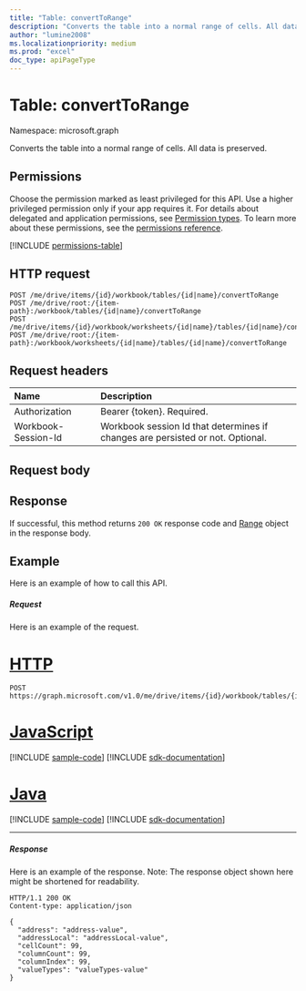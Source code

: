```yaml
---
title: "Table: convertToRange"
description: "Converts the table into a normal range of cells. All data is preserved."
author: "lumine2008"
ms.localizationpriority: medium
ms.prod: "excel"
doc_type: apiPageType
---
```


# Table: convertToRange

Namespace: microsoft.graph

Converts the table into a normal range of cells. All data is preserved.
## Permissions
Choose the permission marked as least privileged for this API. Use a higher privileged permission only if your app requires it. For details about delegated and application permissions, see [Permission types](/graph/permissions-overview#permission-types). To learn more about these permissions, see the [permissions reference](/graph/permissions-reference).

<!-- { "blockType": "permissions", "name": "table_converttorange" } -->
[!INCLUDE [permissions-table](../includes/permissions/table-converttorange-permissions.md)]

## HTTP request
<!-- { "blockType": "ignored" } -->
```http
POST /me/drive/items/{id}/workbook/tables/{id|name}/convertToRange
POST /me/drive/root:/{item-path}:/workbook/tables/{id|name}/convertToRange
POST /me/drive/items/{id}/workbook/worksheets/{id|name}/tables/{id|name}/convertToRange
POST /me/drive/root:/{item-path}:/workbook/worksheets/{id|name}/tables/{id|name}/convertToRange

```
## Request headers
| Name       | Description|
|:---------------|:----------|
| Authorization  | Bearer {token}. Required. |
| Workbook-Session-Id  | Workbook session Id that determines if changes are persisted or not. Optional.|

## Request body

## Response

If successful, this method returns `200 OK` response code and [Range](../resources/range.md) object in the response body.

## Example
Here is an example of how to call this API.
##### Request
Here is an example of the request.

# [HTTP](#tab/http)
<!-- {
  "blockType": "request",
  "name": "table_converttorange"
}-->
```http
POST https://graph.microsoft.com/v1.0/me/drive/items/{id}/workbook/tables/{id|name}/convertToRange
```

# [JavaScript](#tab/javascript)
[!INCLUDE [sample-code](../includes/snippets/javascript/table-converttorange-javascript-snippets.md)]
[!INCLUDE [sdk-documentation](../includes/snippets/snippets-sdk-documentation-link.md)]

# [Java](#tab/java)
[!INCLUDE [sample-code](../includes/snippets/java/table-converttorange-java-snippets.md)]
[!INCLUDE [sdk-documentation](../includes/snippets/snippets-sdk-documentation-link.md)]

---

##### Response
Here is an example of the response. Note: The response object shown here might be shortened for readability.
<!-- {
  "blockType": "response",
  "truncated": true,
  "@odata.type": "microsoft.graph.workbookRange"
} -->
```http
HTTP/1.1 200 OK
Content-type: application/json

{
  "address": "address-value",
  "addressLocal": "addressLocal-value",
  "cellCount": 99,
  "columnCount": 99,
  "columnIndex": 99,
  "valueTypes": "valueTypes-value"
}
```

<!-- uuid: 8fcb5dbc-d5aa-4681-8e31-b001d5168d79
2015-10-25 14:57:30 UTC -->
<!-- {
  "type": "#page.annotation",
  "description": "Table: convertToRange",
  "keywords": "",
  "section": "documentation",
  "tocPath": "",
  "suppressions": [
  ]
}-->

